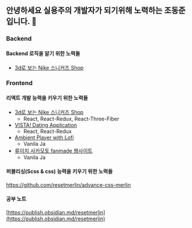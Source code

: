 ## 안녕하세요 실용주의 개발자가 되기위해 노력하는 조동준입니다.  👋




### Backend
#### Backend 로직을 알기 위한 노력들
- [3d로 보는 Nike 스니커즈 Shop](https://github.com/resetmerlin/NikeSnkrShop) 



### Frontend 

  #### 리액트 개발 능력을 키우기 위한 노력들
  - [3d로 보는 Nike 스니커즈 Shop](https://github.com/resetmerlin/NikeSnkrShop)
    - React, React-Redux, React-Three-Fiber
  - [VISTA! Dating Application](https://github.com/resetmerlin/2023-1-Team3)
    - React, React-Redux
  - [Ambient Player with Lofi](https://github.com/resetmerlin/Ambient-player)
    - Vanila Ja
  - [류이치 사카모토 fanmade 웹사이트](https://github.com/resetmerlin/sakamotoweb.github.io)
    - Vanila Ja

  #### 퍼블리싱(Scss & css) 능력을 키우기 위한 노력들
  https://github.com/resetmerlin/advance-css-merlin

 

    


#### 공부 노트
[https://publish.obsidian.md/resetmerlin](https://publish.obsidian.md/resetmerlin)
